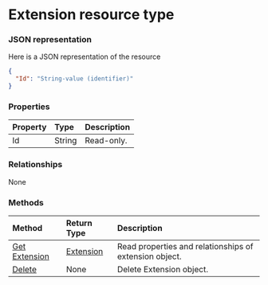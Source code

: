 # Extension resource type



### JSON representation

Here is a JSON representation of the resource

<!-- {
  "blockType": "resource",
  "optionalProperties": [

  ],
  "@odata.type": "microsoft.graph.extension"
}-->

```json
{
  "Id": "String-value (identifier)"
}

```
### Properties
| Property	   | Type	|Description|
|:---------------|:--------|:----------|
|Id|String| Read-only.|

### Relationships
None


### Methods

| Method		   | Return Type	|Description|
|:---------------|:--------|:----------|
|[Get Extension](../api/extension_get.md) | [Extension](extension.md) |Read properties and relationships of extension object.|
|[Delete](../api/extension_delete.md) | None |Delete Extension object. |

<!-- uuid: 7b985f1a-e3d9-4a53-962f-8cb3eb5ec020
2015-10-25 14:25:33 UTC -->
<!-- {
  "type": "#page.annotation",
  "description": "Extension resource",
  "keywords": "",
  "section": "documentation",
  "tocPath": ""
}-->